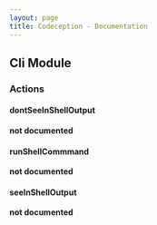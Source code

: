 ```yaml
---
layout: page
title: Codeception - Documentation
---
```


## Cli Module

### Actions


#### dontSeeInShellOutput

__not documented__


#### runShellCommmand

__not documented__


#### seeInShellOutput

__not documented__
